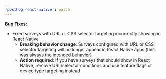 ```yaml
---
'posthog-react-native': patch
---
```


**Bug Fixes:**

- Fixed surveys with URL or CSS selector targeting incorrectly showing in React Native
    - **Breaking behavior change**: Surveys configured with URL or CSS selector targeting will no longer appear in React Native apps (this was always the intended behavior)
    - **Action required**: If you have surveys that should show in React Native, remove URL/selector conditions and use feature flags or device type targeting instead
